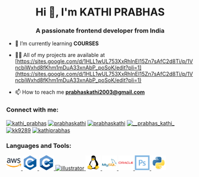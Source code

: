 <h1 align="center">Hi 👋, I'm KATHI PRABHAS</h1>
<h3 align="center">A passionate frontend developer from India</h3>

- 🌱 I’m currently learning **COURSES**

- 👨‍💻 All of my projects are available at [https://sites.google.com/d/1HLL1wUL753XxRhInEI15Zn7sAfC2d8Ti/p/1VncbiWxhd8fKhm1mDuA33xnAbP_poSoK/edit?pli=1](https://sites.google.com/d/1HLL1wUL753XxRhInEI15Zn7sAfC2d8Ti/p/1VncbiWxhd8fKhm1mDuA33xnAbP_poSoK/edit?pli=1)

- 📫 How to reach me **prabhaskathi2003@gmail.com**

<h3 align="left">Connect with me:</h3>
<p align="left">
<a href="https://twitter.com/kathi_prabhas" target="blank"><img align="center" src="https://raw.githubusercontent.com/rahuldkjain/github-profile-readme-generator/master/src/images/icons/Social/twitter.svg" alt="kathi_prabhas" height="30" width="40" /></a>
<a href="https://linkedin.com/in/prabhaskathi" target="blank"><img align="center" src="https://raw.githubusercontent.com/rahuldkjain/github-profile-readme-generator/master/src/images/icons/Social/linked-in-alt.svg" alt="prabhaskathi" height="30" width="40" /></a>
<a href="https://fb.com/prabhaskathi" target="blank"><img align="center" src="https://raw.githubusercontent.com/rahuldkjain/github-profile-readme-generator/master/src/images/icons/Social/facebook.svg" alt="prabhaskathi" height="30" width="40" /></a>
<a href="https://instagram.com/__prabhas_kathi_" target="blank"><img align="center" src="https://raw.githubusercontent.com/rahuldkjain/github-profile-readme-generator/master/src/images/icons/Social/instagram.svg" alt="__prabhas_kathi_" height="30" width="40" /></a>
<a href="https://www.hackerrank.com/kk9289" target="blank"><img align="center" src="https://raw.githubusercontent.com/rahuldkjain/github-profile-readme-generator/master/src/images/icons/Social/hackerrank.svg" alt="kk9289" height="30" width="40" /></a>
<a href="https://www.leetcode.com/kathiprabhas" target="blank"><img align="center" src="https://raw.githubusercontent.com/rahuldkjain/github-profile-readme-generator/master/src/images/icons/Social/leet-code.svg" alt="kathiprabhas" height="30" width="40" /></a>
</p>

<h3 align="left">Languages and Tools:</h3>
<p align="left"> <a href="https://aws.amazon.com" target="_blank" rel="noreferrer"> <img src="https://raw.githubusercontent.com/devicons/devicon/master/icons/amazonwebservices/amazonwebservices-original-wordmark.svg" alt="aws" width="40" height="40"/> </a> <a href="https://www.cprogramming.com/" target="_blank" rel="noreferrer"> <img src="https://raw.githubusercontent.com/devicons/devicon/master/icons/c/c-original.svg" alt="c" width="40" height="40"/> </a> <a href="https://www.w3schools.com/cpp/" target="_blank" rel="noreferrer"> <img src="https://raw.githubusercontent.com/devicons/devicon/master/icons/cplusplus/cplusplus-original.svg" alt="cplusplus" width="40" height="40"/> </a> <a href="https://www.adobe.com/in/products/illustrator.html" target="_blank" rel="noreferrer"> <img src="https://www.vectorlogo.zone/logos/adobe_illustrator/adobe_illustrator-icon.svg" alt="illustrator" width="40" height="40"/> </a> <a href="https://www.linux.org/" target="_blank" rel="noreferrer"> <img src="https://raw.githubusercontent.com/devicons/devicon/master/icons/linux/linux-original.svg" alt="linux" width="40" height="40"/> </a> <a href="https://www.mysql.com/" target="_blank" rel="noreferrer"> <img src="https://raw.githubusercontent.com/devicons/devicon/master/icons/mysql/mysql-original-wordmark.svg" alt="mysql" width="40" height="40"/> </a> <a href="https://www.oracle.com/" target="_blank" rel="noreferrer"> <img src="https://raw.githubusercontent.com/devicons/devicon/master/icons/oracle/oracle-original.svg" alt="oracle" width="40" height="40"/> </a> <a href="https://www.photoshop.com/en" target="_blank" rel="noreferrer"> <img src="https://raw.githubusercontent.com/devicons/devicon/master/icons/photoshop/photoshop-line.svg" alt="photoshop" width="40" height="40"/> </a> <a href="https://www.python.org" target="_blank" rel="noreferrer"> <img src="https://raw.githubusercontent.com/devicons/devicon/master/icons/python/python-original.svg" alt="python" width="40" height="40"/> </a> </p>
